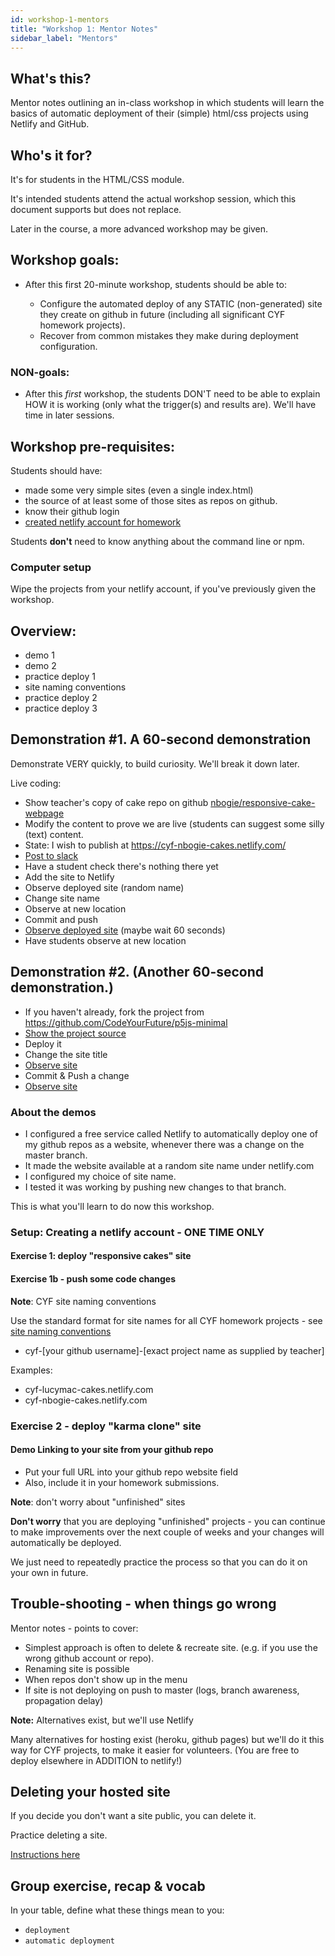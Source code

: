 ```yaml
---
id: workshop-1-mentors
title: "Workshop 1: Mentor Notes"
sidebar_label: "Mentors"
---
```


## What's this?

Mentor notes outlining an in-class workshop in which students will learn the basics of automatic deployment of their (simple) html/css projects using Netlify and GitHub.

## Who's it for?

It's for students in the HTML/CSS module.

It's intended students attend the actual workshop session, which this document supports but does not replace.

Later in the course, a more advanced workshop may be given.

## Workshop goals:

- After this first 20-minute workshop, students should be able to:

  - Configure the automated deploy of any STATIC (non-generated) site they create on github in future (including all significant CYF homework projects).
  - Recover from common mistakes they make during deployment configuration.

### NON-goals:

- After this _first_ workshop, the students DON'T need to be able to explain HOW it is working (only what the trigger(s) and results are). We'll have time in later sessions.

## Workshop pre-requisites:

Students should have:

- made some very simple sites (even a single index.html)
- the source of at least some of those sites as repos on github.
- know their github login
- [created netlify account for homework](https://classroom.google.com/u/1/c/Mzk3NDA1NjA4MTVa/a/NjA0NjEwMzM1MzRa/submissions/by-status/and-sort-first-name/not-done)

Students **don't** need to know anything about the command line or npm.

### Computer setup

Wipe the projects from your netlify account, if you've previously given the workshop.

## Overview:

- demo 1
- demo 2
- practice deploy 1
- site naming conventions
- practice deploy 2
- practice deploy 3

## Demonstration #1. A 60-second demonstration

Demonstrate VERY quickly, to build curiosity. We'll break it down later.

Live coding:

- Show teacher's copy of cake repo on github [nbogie/responsive-cake-webpage](https://github.com/nbogie/responsive-cake-webpage)
- Modify the content to prove we are live (students can suggest some silly (text) content.
- State: I wish to publish at https://cyf-nbogie-cakes.netlify.com/
- [Post to slack](https://app.slack.com/client/T2H71EFLK/CSE061L6L/thread/CSE061L6L-1581174531.227000)
- Have a student check there's nothing there yet
- Add the site to Netlify
- Observe deployed site (random name)
- Change site name
- Observe at new location
- Commit and push
- [Observe deployed site](https://cyf-nbogie-cakes.netlify.com/) (maybe wait 60 seconds)
- Have students observe at new location

## Demonstration #2. (Another 60-second demonstration.)

- If you haven't already, fork the project from https://github.com/CodeYourFuture/p5js-minimal
- [Show the project source](https://github.com/nbogie/p5js-minimal)
- Deploy it
- Change the site title
- [Observe site](https://cyf-nbogie-p5js.netlify.com/)
- Commit & Push a change
- [Observe site](https://cyf-nbogie-p5js.netlify.com/)

### About the demos

- I configured a free service called Netlify to automatically deploy one of my github repos as a website, whenever there was a change on the master branch.
- It made the website available at a random site name under netlify.com
- I configured my choice of site name.
- I tested it was working by pushing new changes to that branch.

This is what you'll learn to do now this workshop.

### Setup: Creating a netlify account - ONE TIME ONLY

#### Exercise 1: deploy "responsive cakes" site

#### Exercise 1b - push some code changes

**Note**: CYF site naming conventions

Use the standard format for site names for all CYF homework projects - see [site naming conventions](/workshops/deployment/site-naming-conventions)

- cyf-[your github username]-[exact project name as supplied by teacher]

Examples:

- cyf-lucymac-cakes.netlify.com
- cyf-nbogie-cakes.netlify.com

### Exercise 2 - deploy "karma clone" site

#### Demo Linking to your site from your github repo

- Put your full URL into your github repo website field
- Also, include it in your homework submissions.

**Note**: don't worry about "unfinished" sites

**Don't worry** that you are deploying "unfinished" projects - you can continue to make improvements over the next couple of weeks and your changes will automatically be deployed.

We just need to repeatedly practice the process so that you can do it on your own in future.

## Trouble-shooting - when things go wrong

Mentor notes - points to cover:

- Simplest approach is often to delete & recreate site. (e.g. if you use the wrong github account or repo).
- Renaming site is possible
- When repos don't show up in the menu
- If site is not deploying on push to master (logs, branch awareness, propagation delay)

**Note:** Alternatives exist, but we'll use Netlify

Many alternatives for hosting exist (heroku, github pages) but we'll do it this way for CYF projects, to make it easier for volunteers. (You are free to deploy elsewhere in ADDITION to netlify!)

## Deleting your hosted site

If you decide you don't want a site public, you can delete it.

Practice deleting a site.

[Instructions here](./cheatsheet)

## Group exercise, recap & vocab

In your table, define what these things mean to you:

- `deployment`
- `automatic deployment`

